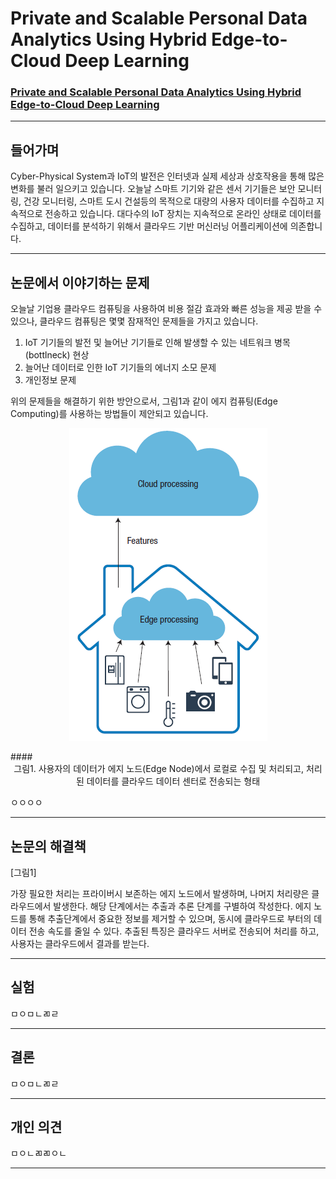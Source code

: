 # Private and Scalable Personal Data Analytics Using Hybrid Edge-to-Cloud Deep Learning

### [Private and Scalable Personal Data Analytics Using Hybrid Edge-to-Cloud Deep Learning](https://github.com/jungwonrs/JwRalph_Seo/blob/master/papers/private%20and%20scalable%20personal%20data%20analytics%20using%20hybrid%20edge%20to%20cloud%20deep%20learning.pdf)


----

## 들어가며

Cyber-Physical System과 IoT의 발전은 인터넷과 실제 세상과 상호작용을 통해 많은 변화를 불러 일으키고 있습니다.
오늘날 스마트 기기와 같은 센서 기기들은 보안 모니터링, 건강 모니터링, 스마트 도시 건설등의 목적으로 대량의 사용자 데이터를 수집하고 지속적으로 전송하고 있습니다.
대다수의 IoT 장치는 지속적으로 온라인 상태로 데이터를 수집하고, 데이터를 분석하기 위해서 클라우드 기반 머신러닝 어플리케이션에 의존합니다.


---

## 논문에서 이야기하는 문제

오늘날 기업용 클라우드 컴퓨팅을 사용하여 비용 절감 효과와 빠른 성능을 제공 받을 수 있으나, 클라우드 컴퓨팅은 몇몇 잠재적인 문제들을 가지고 있습니다.

1. IoT 기기들의 발전 및 늘어난 기기들로 인해 발생할 수 있는 네트워크 병목 (bottlneck) 현상
2. 늘어난 데이터로 인한 IoT 기기들의 에너지 소모 문제
3. 개인정보 문제

위의 문제들을 해결하기 위한 방안으로서, 그림1과 같이 에지 컴퓨팅(Edge Computing)를 사용하는 방법들이 제안되고 있습니다.
<p align="center">
<img src ="images/image1.PNG">
</p>
#### <center> 그림1. 사용자의 데이터가 에지 노드(Edge Node)에서 로컬로 수집 및 처리되고, 처리된 데이터를 클라우드 데이터 센터로 전송되는 형태</center>  

ㅇㅇㅇㅇ







---

## 논문의 해결책

[그림1]

가장 필요한 처리는 프라이버시 보존하는 에지 노드에서 발생하며, 나머지 처리량은 클라우드에서 발생한다.
해당 단계에서는 추출과 추론 단계를 구별하여 작성한다.
에지 노드를 통해 추출단계에서 중요한 정보를 제거할 수 있으며, 동시에 클라우드로 부터의 데이터 전송 속도를 줄일 수 있다. 추출된 특징은 클라우드 서버로 전송되어 처리를 하고, 사용자는 클라우드에서 결과를 받는다.

---

## 실험

ㅁㅇㅁㄴㄻㄹ

---

## 결론

ㅁㅇㅁㄴㄻㄹ

---

## 개인 의견

ㅁㅇㄴㄻㄻㅇㄴ

---
